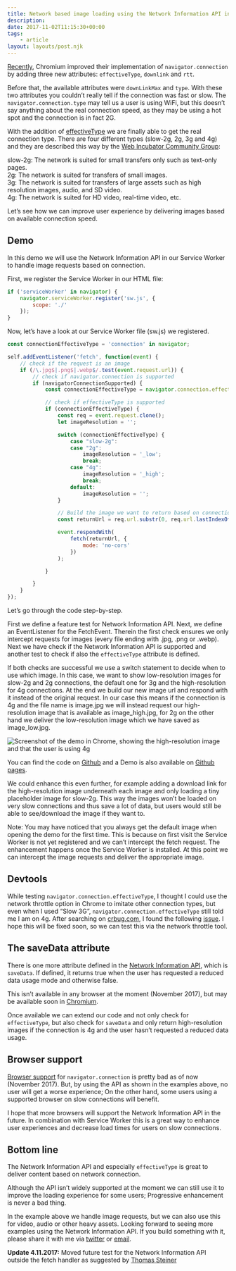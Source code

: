 ```yaml
---
title: Network based image loading using the Network Information API in Service Worker
description: 
date: 2017-11-02T11:15:30+00:00
tags:
    - article
layout: layouts/post.njk
---
```


[Recently](https://developers.google.com/web/updates/2017/10/nic62#network-info), Chromium improved their implementation of `navigator.connection` by adding three new attributes: `effectiveType`, `downlink` and `rtt`.

Before that, the available attributes were `downLinkMax` and `type`. With these two attributes you couldn’t really tell if the connection was fast or slow. The `navigator.connection.type` may tell us a user is using WiFi, but this doesn’t say anything about the real connection speed, as they may be using a hot spot and the connection is in fact 2G.

With the addition of [effectiveType](http://wicg.github.io/netinfo/#dfn-effective-connection-type) we are finally able to get the real connection type. There are four different types (slow-2g, 2g, 3g and 4g) and they are described this way by the [Web Incubator Community Group](https://wicg.io/):

slow-2g: The network is suited for small transfers only such as text-only pages.  
2g: The network is suited for transfers of small images.  
3g: The network is suited for transfers of large assets such as high resolution images, audio, and SD video.  
4g: The network is suited for HD video, real-time video, etc.

Let’s see how we can improve user experience by delivering images based on available connection speed.

Demo
----

In this demo we will use the Network Information API in our Service Worker to handle image requests based on connection.

First, we register the Service Worker in our HTML file:

``` js
if ('serviceWorker' in navigator) {
    navigator.serviceWorker.register('sw.js', {
        scope: './'
    });
}
```

Now, let’s have a look at our Service Worker file (sw.js) we registered.

``` js
const connectionEffectiveType = 'connection' in navigator;

self.addEventListener('fetch', function(event) {
    // check if the request is an image
    if (/\.jpg$|.png$|.webp$/.test(event.request.url)) {
        // check if navigator.connection is supported
        if (navigatorConnectionSupported) {
            const connectionEffectiveType = navigator.connection.effectiveType;

            // check if effectiveType is supported
            if (connectionEffectiveType) {
                const req = event.request.clone();
                let imageResolution = '';

                switch (connectionEffectiveType) {
                    case "slow-2g":
                    case "2g":
                        imageResolution = '_low';
                        break;
                    case "4g":
                        imageResolution = '_high';
                        break;
                    default:
                        imageResolution = '';
                }

                // Build the image we want to return based on connection
                const returnUrl = req.url.substr(0, req.url.lastIndexOf(".")) + imageResolution + "." + req.url.split('.').pop();

                event.respondWith(
                    fetch(returnUrl, {
                        mode: 'no-cors'
                    })
                );

            }

        }
    }
});
```

Let’s go through the code step-by-step.

First we define a feature test for Network Information API. Next, we define an EventListener for the FetchEvent. Therein the first check ensures we only intercept requests for images (every file ending with .jpg, .png or .webp). Next we have check if the Network Information API is supported and another test to check if also the `effectiveType` attribute is defined.

If both checks are successful we use a switch statement to decide when to use which image. In this case, we want to show low-resolution images for slow-2g and 2g connections, the default one for 3g and the high-resolution for 4g connections. At the end we build our new image url and respond with it instead of the original request. In our case this means if the connection is 4g and the file name is image.jpg we will instead request our high-resolution image that is available as image\_high.jpg, for 2g on the other hand we deliver the low-resolution image which we have saved as image\_low.jpg.

![Screenshot of the demo in Chrome, showing the high-resolution image and that the user is using 4g](https://justmarkup.com/log/wp-content/uploads/2017/11/nia.png)

You can find the code on [Github](https://github.com/justmarkup/demos/tree/gh-pages/network-based-img-loading) and a Demo is also available on [Github pages](http://justmarkup.github.io/demos/network-based-img-loading/).

We could enhance this even further, for example adding a download link for the high-resolution image underneath each image and only loading a tiny placeholder image for slow-2g. This way the images won’t be loaded on very slow connections and thus save a lot of data, but users would still be able to see/download the image if they want to.

Note: You may have noticed that you always get the default image when opening the demo for the first time. This is because on first visit the Service Worker is not yet registered and we can’t intercept the fetch request. The enhancement happens once the Service Worker is installed. At this point we can intercept the image requests and deliver the appropriate image.

Devtools
--------

While testing `navigator.connection.effectiveType`, I thought I could use the network throttle option in Chrome to imitate other connection types, but even when I used “Slow 3G”, `navigator.connection.effectiveType` still told me I am on 4g. After searching on [crbug.com](https://crbug.com), I found the following [issue](https://bugs.chromium.org/p/chromium/issues/detail?id=758464). I hope this will be fixed soon, so we can test this via the network throttle tool.

The saveData attribute
----------------------

There is one more attribute defined in the [Network Information API](http://wicg.github.io/netinfo), which is `saveData`. If defined, it returns true when the user has requested a reduced data usage mode and otherwise false.

This isn’t available in any browser at the moment (November 2017), but may be available soon in [Chromium](https://groups.google.com/a/chromium.org/forum/#!topic/blink-dev/IrIwAdMWhAE).

Once available we can extend our code and not only check for `effectiveType`, but also check for `saveData` and only return high-resolution images if the connection is 4g and the user hasn’t requested a reduced data usage.

Browser support
---------------

[Browser support](https://developer.mozilla.org/de/docs/Web/API/Navigator/connection#Browser_compatibility) for `navigator.connection` is pretty bad as of now (November 2017). But, by using the API as shown in the examples above, no user will get a worse experience; On the other hand, some users using a supported browser on slow connections will benefit.

I hope that more browsers will support the Network Information API in the future. In combination with Service Worker this is a great way to enhance user experiences and decrease load times for users on slow connections.

Bottom line
-----------

The Network Information API and especially `effectiveType` is great to deliver content based on network connection.

Although the API isn’t widely supported at the moment we can still use it to improve the loading experience for some users; Progressive enhancement is never a bad thing.

In the example above we handle image requests, but we can also use this for video, audio or other heavy assets. Looking forward to seeing more examples using the Network Information API. If you build something with it, please share it with me via [twitter](https://twitter.com/justmarkup) or [email](mailto:hallo@justmarkup.com).

**Update 4.11.2017:** Moved future test for the Network Information API outside the fetch handler as suggested by [Thomas Steiner](https://twitter.com/tomayac)